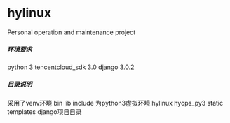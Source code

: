 # hylinux
Personal operation and maintenance project
##### 环境要求
python 3
tencentcloud_sdk 3.0
django 3.0.2
##### 目录说明
采用了venv环境
bin
lib
include
为python3虚拟环境
hylinux 
hyops_py3
static
templates
django项目目录





